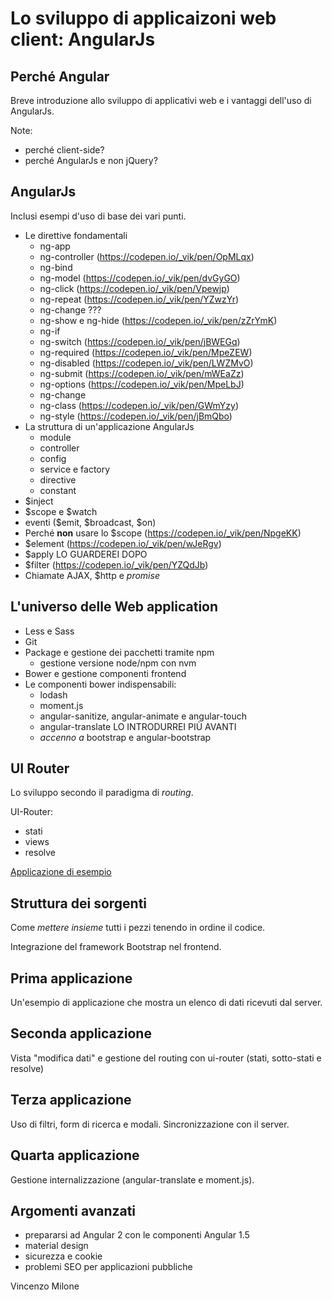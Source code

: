 # Lo sviluppo di applicaizoni web client: AngularJs

## Perché Angular

Breve introduzione allo sviluppo di applicativi web e i vantaggi dell'uso di AngularJs.

Note:
* perché client-side?
* perché AngularJs e non jQuery?

## AngularJs

Inclusi esempi d'uso di base dei vari punti.

* Le direttive fondamentali
    - ng-app
    - ng-controller (https://codepen.io/_vik/pen/OpMLqx)
    - ng-bind
    - ng-model (https://codepen.io/_vik/pen/dvGyGO)
    - ng-click (https://codepen.io/_vik/pen/Vpewjp)
    - ng-repeat (https://codepen.io/_vik/pen/YZwzYr)
    - ng-change ???
    - ng-show e ng-hide (https://codepen.io/_vik/pen/zZrYmK)
    - ng-if
    - ng-switch (https://codepen.io/_vik/pen/jBWEGq)
    - ng-required (https://codepen.io/_vik/pen/MpeZEW)
    - ng-disabled (https://codepen.io/_vik/pen/LWZMvO)
    - ng-submit (https://codepen.io/_vik/pen/mWEaZz)
    - ng-options (https://codepen.io/_vik/pen/MpeLbJ)
    - ng-change
    - ng-class (https://codepen.io/_vik/pen/GWmYzy)
    - ng-style (https://codepen.io/_vik/pen/jBmQbo)
* La struttura di un'applicazione AngularJs
    - module
    - controller
    - config
    - service e factory
    - directive
    - constant
* $inject
* $scope e $watch
* eventi ($emit, $broadcast, $on)
* Perché **non** usare lo $scope (https://codepen.io/_vik/pen/NpgeKK)
* $element (https://codepen.io/_vik/pen/wJeRgv)
* $apply LO GUARDEREI DOPO
* $filter (https://codepen.io/_vik/pen/YZQdJb)
* Chiamate AJAX, $http e *promise*

## L'universo delle Web application

* Less e Sass
* Git
* Package e gestione dei pacchetti tramite npm
    - gestione versione node/npm con nvm
* Bower e gestione componenti frontend
* Le componenti bower indispensabili:
    - lodash
    - moment.js
    - angular-sanitize, angular-animate e angular-touch
    - angular-translate LO INTRODURREI PIÙ AVANTI
    - *accenno a* bootstrap e angular-bootstrap   

## UI Router

Lo sviluppo secondo il paradigma di *routing*.

UI-Router:
* stati
* views
* resolve

[Applicazione di esempio](https://github.com/vincenzomilone/corso-angular-01)

## Struttura dei sorgenti

Come *mettere insieme* tutti i pezzi tenendo in ordine il codice.

Integrazione del framework Bootstrap nel frontend.

## Prima applicazione

Un'esempio di applicazione che mostra un elenco di dati ricevuti dal server.

## Seconda applicazione

Vista "modifica dati" e gestione del routing con ui-router (stati, sotto-stati e resolve)

## Terza applicazione

Uso di filtri, form di ricerca e modali. Sincronizzazione con il server.

## Quarta applicazione

Gestione internalizzazione (angular-translate e moment.js).

## Argomenti avanzati

* prepararsi ad Angular 2 con le componenti Angular 1.5
* material design
* sicurezza e cookie
* problemi SEO per applicazioni pubbliche

Vincenzo Milone
